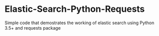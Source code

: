 # Elastic-Search-Python-Requests
Simple code that demostrates the working of elastic search using Python 3.5+ and requests package
